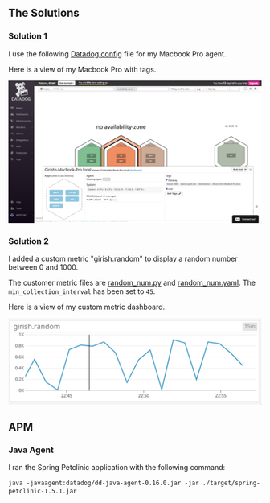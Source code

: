 

## The Solutions


### Solution 1 

I use the following [Datadog config](./opt/datadog-agent/etc/datadog.yaml) file for my Macbook Pro agent.

Here is a view of my Macbook Pro with tags.

![Host Map](./images/host_map.jpeg)



### Solution 2

I added a custom metric "girish.random" to display a random number between 0 and 1000.

 The customer metric files are [random_num.py](./opt/datadog-agent/etc/checks.d/random_num.py) and [random_num.yaml](./opt/datadog-agent/etc/conf.d/random_num.yaml). The `min_collection_interval` has been set to `45`.

Here is a view of my custom metric dashboard. 


![Custom Metric](./images/custom_metric.jpeg)



## APM

### Java Agent

I ran the Spring Petclinic application with the following command:

```
java -javaagent:datadog/dd-java-agent-0.16.0.jar -jar ./target/spring-petclinic-1.5.1.jar
```
